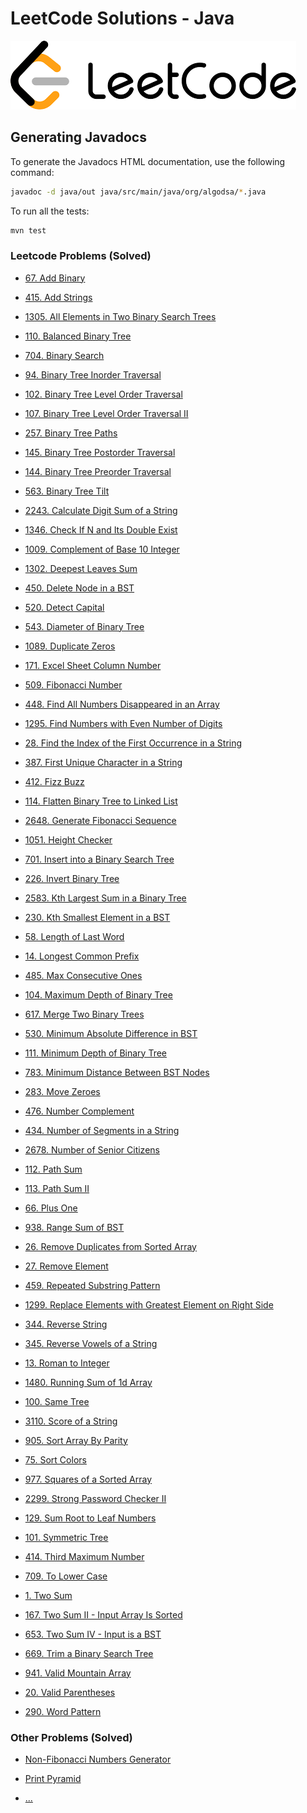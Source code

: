 # LeetCode Solutions - Java

![LeetCode Logo](../leetcode.png)

## Generating Javadocs

To generate the Javadocs HTML documentation, use the following command:

```sh
javadoc -d java/out java/src/main/java/org/algodsa/*.java
```

To run all the tests:
```sh
mvn test
```

### Leetcode Problems (Solved)

- [67. Add Binary](https://github.com/jizzel/algo-dsa/blob/main/java/src/main/java/org/algodsa/AddBinary.java)
- [415. Add Strings](https://github.com/jizzel/algo-dsa/blob/main/java/src/main/java/org/algodsa/AddStrings.java)
- [1305. All Elements in Two Binary Search Trees](https://github.com/jizzel/algo-dsa/blob/main/java/src/main/java/org/algodsa/AllElementsInTwoBinarySearchTrees.java)

- [110. Balanced Binary Tree](https://github.com/jizzel/algo-dsa/blob/main/java/src/main/java/org/algodsa/BalancedBinaryTree.java)
- [704. Binary Search](https://github.com/jizzel/algo-dsa/blob/main/java/src/main/java/org/algodsa/BinarySearch.java)
- [94. Binary Tree Inorder Traversal](https://github.com/jizzel/algo-dsa/blob/main/java/src/main/java/org/algodsa/BinaryTreeInorderTraversal.java)
- [102. Binary Tree Level Order Traversal](https://github.com/jizzel/algo-dsa/blob/main/java/src/main/java/org/algodsa/BinaryTreeLevelOrderTraversal.java)
- [107. Binary Tree Level Order Traversal II](https://github.com/jizzel/algo-dsa/blob/main/java/src/main/java/org/algodsa/BinaryTreeLevelOrderTraversalII.java)
- [257. Binary Tree Paths](https://github.com/jizzel/algo-dsa/blob/main/java/src/main/java/org/algodsa/BinaryTreePaths.java)
- [145. Binary Tree Postorder Traversal](https://github.com/jizzel/algo-dsa/blob/main/java/src/main/java/org/algodsa/BinaryTreePostorderTraversal.java)
- [144. Binary Tree Preorder Traversal](https://github.com/jizzel/algo-dsa/blob/main/java/src/main/java/org/algodsa/BinaryTreePreorderTraversal.java)
- [563. Binary Tree Tilt](https://github.com/jizzel/algo-dsa/blob/main/java/src/main/java/org/algodsa/BinaryTreeTilt.java)

- [2243. Calculate Digit Sum of a String](https://github.com/jizzel/algo-dsa/blob/main/java/src/main/java/org/algodsa/CalculateDigitSumOfAString.java)
- [1346. Check If N and Its Double Exist](https://github.com/jizzel/algo-dsa/blob/main/java/src/main/java/org/algodsa/CheckIfNAndItsDoubleExist.java)
- [1009. Complement of Base 10 Integer](https://github.com/jizzel/algo-dsa/blob/main/java/src/main/java/org/algodsa/ComplementOfBase10Integer.java)

- [1302. Deepest Leaves Sum](https://github.com/jizzel/algo-dsa/blob/main/java/src/main/java/org/algodsa/DeepestLeavesSum.java)
- [450. Delete Node in a BST](https://github.com/jizzel/algo-dsa/blob/main/java/src/main/java/org/algodsa/DeleteNodeInABST.java)
- [520. Detect Capital](https://github.com/jizzel/algo-dsa/blob/main/java/src/main/java/org/algodsa/DetectCapital.java)
- [543. Diameter of Binary Tree](https://github.com/jizzel/algo-dsa/blob/main/java/src/main/java/org/algodsa/DiameterOfBinaryTree.java)
- [1089. Duplicate Zeros](https://github.com/jizzel/algo-dsa/blob/main/java/src/main/java/org/algodsa/DuplicateZeros.java)

- [171. Excel Sheet Column Number](https://github.com/jizzel/algo-dsa/blob/main/java/src/main/java/org/algodsa/ExcelSheetColumnNumber.java)

- [509. Fibonacci Number](https://github.com/jizzel/algo-dsa/blob/main/java/src/main/java/org/algodsa/FibonacciNumber.java)
- [448. Find All Numbers Disappeared in an Array](https://github.com/jizzel/algo-dsa/blob/main/java/src/main/java/org/algodsa/FindAllNumbersDisappearedInAnArray.java)
- [1295. Find Numbers with Even Number of Digits](https://github.com/jizzel/algo-dsa/blob/main/java/src/main/java/org/algodsa/FindNumbersWithEvenNumberOfDigits.java)
- [28. Find the Index of the First Occurrence in a String](https://github.com/jizzel/algo-dsa/blob/main/java/src/main/java/org/algodsa/FindTheIndexOfTheFirstOccurrenceInAString.java)
- [387. First Unique Character in a String](https://github.com/jizzel/algo-dsa/blob/main/java/src/main/java/org/algodsa/FirstUniqueCharacterInAString.java)
- [412. Fizz Buzz](https://github.com/jizzel/algo-dsa/blob/main/java/src/main/java/org/algodsa/FizzBuzz.java)
- [114. Flatten Binary Tree to Linked List](https://github.com/jizzel/algo-dsa/blob/main/java/src/main/java/org/algodsa/FlattenBinaryTreeToLinkedList.java)

- [2648. Generate Fibonacci Sequence](https://github.com/jizzel/algo-dsa/blob/main/java/src/main/java/org/algodsa/GenerateFibonacciSequence.java)

- [1051. Height Checker](https://github.com/jizzel/algo-dsa/blob/main/java/src/main/java/org/algodsa/HeightChecker.java)

- [701. Insert into a Binary Search Tree](https://github.com/jizzel/algo-dsa/blob/main/java/src/main/java/org/algodsa/InsertIntoABinarySearchTree.java)
- [226. Invert Binary Tree](https://github.com/jizzel/algo-dsa/blob/main/java/src/main/java/org/algodsa/InvertBinaryTree.java)

- [2583. Kth Largest Sum in a Binary Tree](https://github.com/jizzel/algo-dsa/blob/main/java/src/main/java/org/algodsa/KthLargestSumInABinaryTree.java)
- [230. Kth Smallest Element in a BST](https://github.com/jizzel/algo-dsa/blob/main/java/src/main/java/org/algodsa/KthSmallestElementInABST.java)

- [58. Length of Last Word](https://github.com/jizzel/algo-dsa/blob/main/java/src/main/java/org/algodsa/LengthOfLastWord.java)
- [14. Longest Common Prefix](https://github.com/jizzel/algo-dsa/blob/main/java/src/main/java/org/algodsa/LongestCommonPrefix.java)

- [485. Max Consecutive Ones](https://github.com/jizzel/algo-dsa/blob/main/java/src/main/java/org/algodsa/MaxConsecutiveOnes.java)
- [104. Maximum Depth of Binary Tree](https://github.com/jizzel/algo-dsa/blob/main/java/src/main/java/org/algodsa/MaximumDepthOfBinaryTree.java)
- [617. Merge Two Binary Trees](https://github.com/jizzel/algo-dsa/blob/main/java/src/main/java/org/algodsa/MergeTwoBinaryTrees.java)
- [530. Minimum Absolute Difference in BST](https://github.com/jizzel/algo-dsa/blob/main/java/src/main/java/org/algodsa/MinimumAbsoluteDifferenceInBST.java)
- [111. Minimum Depth of Binary Tree](https://github.com/jizzel/algo-dsa/blob/main/java/src/main/java/org/algodsa/MinimumDepthOfBinaryTree.java)
- [783. Minimum Distance Between BST Nodes](https://github.com/jizzel/algo-dsa/blob/main/java/src/main/java/org/algodsa/MinimumDistanceBetweenBSTNodes.java)
- [283. Move Zeroes](https://github.com/jizzel/algo-dsa/blob/main/java/src/main/java/org/algodsa/MoveZeroes.java)

- [476. Number Complement](https://github.com/jizzel/algo-dsa/blob/main/java/src/main/java/org/algodsa/NumberComplement.java)
- [434. Number of Segments in a String](https://github.com/jizzel/algo-dsa/blob/main/java/src/main/java/org/algodsa/NumberOfSegmentsInAString.java)
- [2678. Number of Senior Citizens](https://github.com/jizzel/algo-dsa/blob/main/java/src/main/java/org/algodsa/NumberOfSeniorCitizens.java)

- [112. Path Sum](https://github.com/jizzel/algo-dsa/blob/main/java/src/main/java/org/algodsa/PathSum.java)
- [113. Path Sum II](https://github.com/jizzel/algo-dsa/blob/main/java/src/main/java/org/algodsa/PathSumII.java)
- [66. Plus One](https://github.com/jizzel/algo-dsa/blob/main/java/src/main/java/org/algodsa/PlusOne.java)

- [938. Range Sum of BST](https://github.com/jizzel/algo-dsa/blob/main/java/src/main/java/org/algodsa/RangeSumOfBST.java)
- [26. Remove Duplicates from Sorted Array](https://github.com/jizzel/algo-dsa/blob/main/java/src/main/java/org/algodsa/RemoveDuplicatesFromSortedArray.java)
- [27. Remove Element](https://github.com/jizzel/algo-dsa/blob/main/java/src/main/java/org/algodsa/RemoveElement.java)
- [459. Repeated Substring Pattern](https://github.com/jizzel/algo-dsa/blob/main/java/src/main/java/org/algodsa/RepeatedSubstringPattern.java)
- [1299. Replace Elements with Greatest Element on Right Side](https://github.com/jizzel/algo-dsa/blob/main/java/src/main/java/org/algodsa/ReplaceElementsWithGreatestElementOnRightSide.java)
- [344. Reverse String](https://github.com/jizzel/algo-dsa/blob/main/java/src/main/java/org/algodsa/ReverseString.java)
- [345. Reverse Vowels of a String](https://github.com/jizzel/algo-dsa/blob/main/java/src/main/java/org/algodsa/ReverseVowelsOfAString.java)
- [13. Roman to Integer](https://github.com/jizzel/algo-dsa/blob/main/java/src/main/java/org/algodsa/RomanToInteger.java)
- [1480. Running Sum of 1d Array](https://github.com/jizzel/algo-dsa/blob/main/java/src/main/java/org/algodsa/RunningSumOf1dArray.java)

- [100. Same Tree](https://github.com/jizzel/algo-dsa/blob/main/java/src/main/java/org/algodsa/SameTree.java)
- [3110. Score of a String](https://github.com/jizzel/algo-dsa/blob/main/java/src/main/java/org/algodsa/ScoreOfAString.java)
- [905. Sort Array By Parity](https://github.com/jizzel/algo-dsa/blob/main/java/src/main/java/org/algodsa/SortArrayByParity.java)
- [75. Sort Colors](https://github.com/jizzel/algo-dsa/blob/main/java/src/main/java/org/algodsa/SortColors.java)
- [977. Squares of a Sorted Array](https://github.com/jizzel/algo-dsa/blob/main/java/src/main/java/org/algodsa/SquaresOfASortedArray.java)
- [2299. Strong Password Checker II](https://github.com/jizzel/algo-dsa/blob/main/java/src/main/java/org/algodsa/StrongPasswordCheckerII.java)
- [129. Sum Root to Leaf Numbers](https://github.com/jizzel/algo-dsa/blob/main/java/src/main/java/org/algodsa/SumRootToLeafNumbers.java)
- [101. Symmetric Tree](https://github.com/jizzel/algo-dsa/blob/main/java/src/main/java/org/algodsa/SymmetricTree.java)

- [414. Third Maximum Number](https://github.com/jizzel/algo-dsa/blob/main/java/src/main/java/org/algodsa/ThirdMaximumNumber.java)
- [709. To Lower Case](https://github.com/jizzel/algo-dsa/blob/main/java/src/main/java/org/algodsa/ToLowerCase.java)
- [1. Two Sum](https://github.com/jizzel/algo-dsa/blob/main/java/src/main/java/org/algodsa/TwoSum.java)
- [167. Two Sum II - Input Array Is Sorted](https://github.com/jizzel/algo-dsa/blob/main/java/src/main/java/org/algodsa/TwoSumII.java)
- [653. Two Sum IV - Input is a BST](https://github.com/jizzel/algo-dsa/blob/main/java/src/main/java/org/algodsa/TwoSumIV.java)
- [669. Trim a Binary Search Tree](https://github.com/jizzel/algo-dsa/blob/main/java/src/main/java/org/algodsa/TrimABinarySearchTree.java)

- [941. Valid Mountain Array](https://github.com/jizzel/algo-dsa/blob/main/java/src/main/java/org/algodsa/ValidMountainArray.java)
- [20. Valid Parentheses](https://github.com/jizzel/algo-dsa/blob/main/java/src/main/java/org/algodsa/ValidParentheses.java)

- [290. Word Pattern](https://github.com/jizzel/algo-dsa/blob/main/java/src/main/java/org/algodsa/WordPattern.java)


### Other Problems (Solved)
- [Non-Fibonacci Numbers Generator](https://github.com/jizzel/algo-dsa/blob/main/java/src/main/java/org/algodsa/NonFibonacciNumbersGenerator.java)

- [Print Pyramid](https://github.com/jizzel/algo-dsa/blob/main/java/src/main/java/org/algodsa/PrintPyramid.java)

- [...](https://github.com/jizzel/algo-dsa/blob/main/java/src/main/java/org/algodsa/)